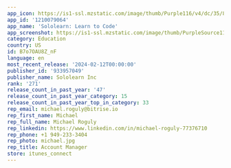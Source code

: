```yaml
---
app_icon: https://is1-ssl.mzstatic.com/image/thumb/Purple116/v4/dc/35/88/dc35886c-e5a9-1033-c5ee-4ca47c1ef94a/AppIcon-0-0-1x_U007epad-0-0-85-220.png/1024x1024bb.png
app_id: '1210079064'
app_name: 'Sololearn: Learn to Code'
app_screenshot: https://is1-ssl.mzstatic.com/image/thumb/PurpleSource116/v4/cd/94/30/cd943018-bfbb-638d-e052-92dd8c98537c/d5fe39f4-493c-4379-8608-a06982902e8e_1_iOS_6_U002c5_EN.png/1242x2688bb.png
category: Education
country: US
id: B7o7OAU8Z_nF
language: en
most_recent_release: '2024-02-12T00:00:00'
publisher_id: '933957049'
publisher_name: Sololearn Inc
rank: '271'
release_count_in_past_year: '47'
release_count_in_past_year_category: 15
release_count_in_past_year_top_in_category: 33
rep_email: michael.roguly@bitrise.io
rep_first_name: Michael
rep_full_name: Michael Roguly
rep_linkedin: https://www.linkedin.com/in/michael-roguly-77376710
rep_phone: +1 949-233-3404
rep_photo: michael.jpg
rep_title: Account Manager
store: itunes_connect
---
```

